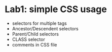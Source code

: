 # Lab1: simple CSS usage
* selectors for multiple tags
* Ancestor/Descendent selectors 
* Parent/Child selectors
* CLASS selector
* comments in CSS file